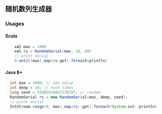 ## 随机数列生成器

### Usages
#### Scala
```scala
    val max = 1000
    val rs = RandomSerial(max, 10, 80)
    // print serial
    0.until(max).map(rs.get).foreach(println)
```

#### Java 8+
```java
  int max = 1000; // max value 
  int deep = 10; // hash times
  long seed = 3348203884722039l; // random 
  RandomSerial rs = new RandomSerial(max, deep, seed);
  // print serial
  IntStream.range(0, max).map(rs::get).foreach(System.out::println)
```
